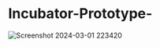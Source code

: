 # Incubator-Prototype-
![Screenshot 2024-03-01 223420](https://github.com/Mhmoud29/Incubator-Prototype-/assets/131888225/00fc7e05-bbed-4e31-904b-1870da400d5d)
